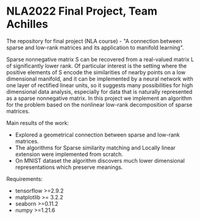# NLA2022 Final Project, Team Achilles
The repository for final project (NLA course) - "A connection between sparse and low-rank matrices and its application to manifold learning".

Sparse nonnegative matrix S can be recovered from a real-valued matrix L of significantly lower rank. Of particular interest is the setting where the positive elements of S encode the similarities of nearby points on a low dimensional manifold, and it can be implemented by a neural network with one layer of rectified linear units, so it suggests many possibilities for high dimensional data analysis, especially for data that is naturally represented as a sparse nonnegative matrix. In this project we implement an algorithm for the problem based on the nonlinear low-rank decomposition of sparse matrices.



Main results of the work:
- Explored a geometrical connection between sparse and low-rank matrices.
- The algorithms for Sparse similarity matching and Locally linear extension were implemented from scratch.
- On MNIST dataset the algorithm discovers much lower dimensional representations which preserve meanings.

Requirements:
- tensorflow >=2.9.2
- matplotlib >= 3.2.2
- seaborn >=0.11.2
- numpy >=1.21.6

